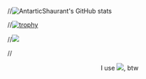 //![AntarticShaurant's GitHub stats](https://github-readme-stats.vercel.app/api?username=AntarticShaurant&show_icons=true&count_private=true&include_all_commits=true)

//[![trophy](https://github-profile-trophy.vercel.app/?username=AntarticShaurant&theme=nord)](https://github.com/ryo-ma/github-profile-trophy)

//<img src="https://github-readme-streak-stats.herokuapp.com/?user={AntarticShaurant}">

//<p align="center"> I use <img src="https://img.shields.io/badge/Arch_Linux-1793D1?style=for-the-badge&logo=arch-linux&logoColor=white">, btw </p>
